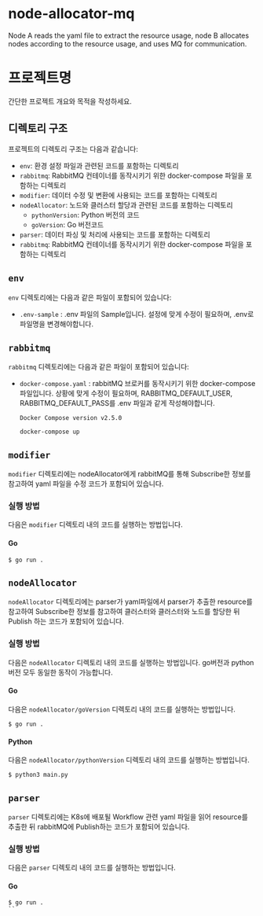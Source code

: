 # node-allocator-mq
Node A reads the yaml file to extract the resource usage, node B allocates nodes according to the resource usage, and uses MQ for communication.


# 프로젝트명

간단한 프로젝트 개요와 목적을 작성하세요.

## 디렉토리 구조

프로젝트의 디렉토리 구조는 다음과 같습니다:

- `env`: 환경 설정 파일과 관련된 코드를 포함하는 디렉토리
- `rabbitmq`: RabbitMQ 컨테이너를 동작시키기 위한 docker-compose 파일을 포함하는 디렉토리
- `modifier`: 데이터 수정 및 변환에 사용되는 코드를 포함하는 디렉토리
- `nodeAllocator`: 노드와 클러스터 할당과 관련된 코드를 포함하는 디렉토리
  - `pythonVersion`: Python 버전의 코드
  - `goVersion`: Go 버전코드
- `parser`: 데이터 파싱 및 처리에 사용되는 코드를 포함하는 디렉토리
- `rabbitmq`: RabbitMQ 컨테이너를 동작시키기 위한 docker-compose 파일을 포함하는 디렉토리

## `env`

`env` 디렉토리에는 다음과 같은 파일이 포함되어 있습니다:

- `.env-sample` : .env 파일의 Sample입니다.  설정에 맞게 수정이 필요하며, .env로 파일명을 변경해야합니다.

## `rabbitmq`

`rabbitmq` 디렉토리에는 다음과 같은 파일이 포함되어 있습니다:

- `docker-compose.yaml` : rabbitMQ 브로커를 동작시키기 위한 docker-compose 파일입니다. 상황에 맞게 수정이 필요하며, RABBITMQ_DEFAULT_USER, RABBITMQ_DEFAULT_PASS를 .env 파일과 같게 작성해야합니다.
   ```
   Docker Compose version v2.5.0
   ```
   ```shell
   docker-compose up
   ```
   
## `modifier`

`modifier` 디렉토리에는 nodeAllocator에게 rabbitMQ를 통해 Subscribe한 정보를 참고하여 yaml 파일을 수정 코드가 포함되어 있습니다.

### 실행 방법

다음은 `modifier` 디렉토리 내의 코드를 실행하는 방법입니다.

#### Go
   ```shell
   $ go run .
   ```
   
## `nodeAllocator`

`nodeAllocator` 디렉토리에는 parser가 yaml파일에서 parser가 추출한 resource를 참고하여 Subscribe한 정보를 참고하여 클러스터와 클러스터와 노드를 할당한 뒤 Publish 하는 코드가 포함되어 있습니다.

### 실행 방법

다음은 `nodeAllocator` 디렉토리 내의 코드를 실행하는 방법입니다. go버전과 python버전 모두 동일한 동작이 가능합니다.

#### Go

다음은 `nodeAllocator/goVersion` 디렉토리 내의 코드를 실행하는 방법입니다.
   ```shell
   $ go run .
   ```

#### Python

다음은 `nodeAllocator/pythonVersion` 디렉토리 내의 코드를 실행하는 방법입니다.
   ```shell
   $ python3 main.py
   ```
   
## `parser`

`parser` 디렉토리에는 K8s에 배포될 Workflow 관련 yaml 파일을 읽어 resource를 추출한 뒤 rabbitMQ에 Publish하는 코드가 포함되어 있습니다.

### 실행 방법

다음은 `parser` 디렉토리 내의 코드를 실행하는 방법입니다.

#### Go
   ```shell
   $ go run .
   ``

